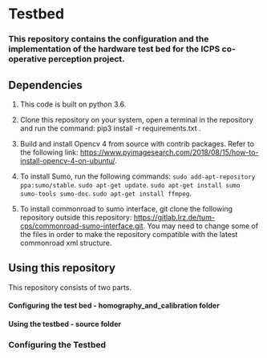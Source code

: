 # Testbed

### This repository contains the configuration and the implementation of the hardware test bed for the ICPS co-operative perception project.

## Dependencies

1. This code is built on python 3.6.

2. Clone this repository on your system, open a terminal in the repository and run the command: pip3 install -r requirements.txt .

3. Build and install Opencv 4 from source with contrib packages. Refer to the following link: https://www.pyimagesearch.com/2018/08/15/how-to-install-opencv-4-on-ubuntu/.

4. To install Sumo, run the following commands:
  `sudo add-apt-repository ppa:sumo/stable`.
  `sudo apt-get update`.
  `sudo apt-get install sumo sumo-tools sumo-doc`.
  `sudo apt-get install ffmpeg`.

  
5. To install commonroad to sumo interface, git clone the following repository outside this repository: https://gitlab.lrz.de/tum-cps/commonroad-sumo-interface.git. You may need to change some of the files in order to make the repository compatible with the latest commonroad xml structure.


## Using this repository

This repository consists of two parts. 
#### Configuring the test bed - homography_and_calibration folder

#### Using the testbed - source folder

### Configuring the Testbed
